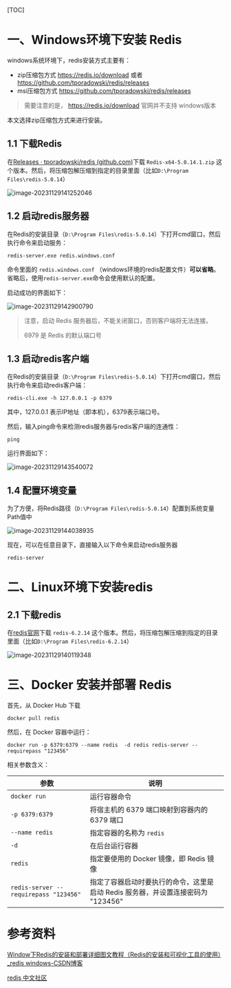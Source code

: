 [TOC]

# 一、Windows环境下安装 Redis

windows系统环境下，redis安装方式主要有：

- zip压缩包方式    https://redis.io/download 或者 https://github.com/tporadowski/redis/releases
- msi压缩包方式   https://github.com/tporadowski/redis/releases

> 需要注意的是， https://redis.io/download 官网并不支持 windows版本

本文选择zip压缩包方式来进行安装。



## 1.1 下载Redis

在[Releases · tporadowski/redis (github.com)](https://github.com/tporadowski/redis/releases)下载 `Redis-x64-5.0.14.1.zip` 这个版本。然后，将压缩包解压缩到指定的目录里面（比如`D:\Program Files\redis-5.0.14`）

![image-20231129141252046](images/image-20231129141252046.png)



## 1.2 启动redis服务器

在Redis的安装目录（`D:\Program Files\redis-5.0.14`）下打开cmd窗口，然后执行命令来启动服务：

```
redis-server.exe redis.windows.conf
```

命令里面的 `redis.windows.conf` （windows环境的redis配置文件）**可以省略**。省略后，使用`redis-server.exe`命令会使用默认的配置。



启动成功的界面如下：

![image-20231129142900790](images/image-20231129142900790.png)

> 注意，启动 Redis 服务器后，不能关闭窗口，否则客户端将无法连接。
>
> 6979 是 Redis 的默认端口号



## 1.3 启动redis客户端

在Redis的安装目录（`D:\Program Files\redis-5.0.14`）下打开cmd窗口，然后执行命令来启动redis客户端：

```
redis-cli.exe -h 127.0.0.1 -p 6379
```

其中，127.0.0.1 表示IP地址（即本机），6379表示端口号。



 然后，输入ping命令来检测redis服务器与redis客户端的连通性：

```
ping
```

运行界面如下：

![image-20231129143540072](images/image-20231129143540072.png)





## 1.4 配置环境变量

为了方便，将Redis路径（`D:\Program Files\redis-5.0.14`）配置到系统变量Path值中

![image-20231129144038935](images/image-20231129144038935.png)

现在，可以在任意目录下，直接输入以下命令来启动redis服务器

```
redis-server
```







# 二、Linux环境下安装redis

## 2.1 下载redis

在[redis官网](https://redis.io/download)下载 `redis-6.2.14` 这个版本。然后，将压缩包解压缩到指定的目录里面（比如`D:\Program Files\redis-6.2.14`）

![image-20231129140119348](images/image-20231129140119348.png)





# 三、Docker 安装并部署 Redis

首先，从 Docker Hub 下载 

```
docker pull redis
```

然后，在 Docker 容器中运行：

```
docker run -p 6379:6379 --name redis  -d redis redis-server --requirepass "123456"
```

相关参数含义：

| 参数                                  | 说明                                                         |
| ------------------------------------- | ------------------------------------------------------------ |
| `docker run`                          | 运行容器命令                                                 |
| `-p 6379:6379`                        | 将宿主机的 6379 端口映射到容器内的 6379 端口                 |
| `--name redis`                        | 指定容器的名称为 `redis`                                     |
| `-d`                                  | 在后台运行容器                                               |
| `redis`                               | 指定要使用的 Docker 镜像，即 Redis 镜像                      |
| `redis-server --requirepass "123456"` | 指定了容器启动时要执行的命令，这里是启动 Redis 服务器，并设置连接密码为 "123456" |





# 参考资料

[Window下Redis的安装和部署详细图文教程（Redis的安装和可视化工具的使用）_redis windows-CSDN博客](https://blog.csdn.net/weixin_44893902/article/details/123087435)

[redis 中文社区](http://www.redis.cn/download.html)

